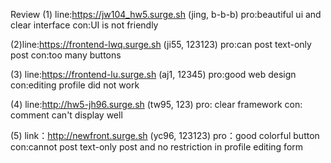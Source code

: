 Review 
(1)
line:https://jw104_hw5.surge.sh (jing, b-b-b)
pro:beautiful ui and clear interface
con:UI is not friendly

(2)line:https://frontend-lwq.surge.sh (ji55, 123123)
pro:can post text-only post
con:too many buttons

(3)
line:https://frontend-lu.surge.sh (aj1, 12345)
pro:good web design
con:editing profile did not work

(4)
line:http://hw5-jh96.surge.sh (tw95, 123)
pro: clear framework
con: comment can't display well


(5)
link：http://newfront.surge.sh (yc96, 123123)
pro：good colorful button
con:cannot post text-only post and no restriction in profile editing form
